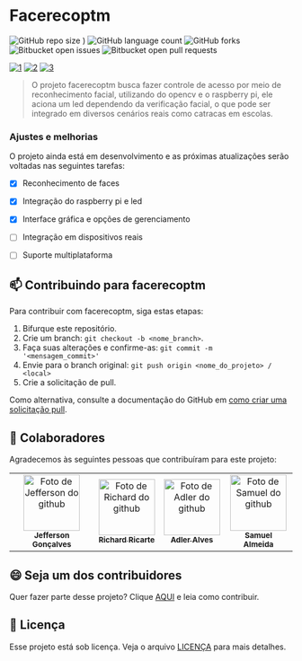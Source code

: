 # Facerecoptm

![GitHub repo size](https://img.shields.io/github/repo-size/iuricode/README-template?style=for-the-badge)
)
![GitHub language count](https://img.shields.io/github/languages/count/iuricode/README-template?style=for-the-badge)
![GitHub forks](https://img.shields.io/github/forks/iuricode/README-template?style=for-the-badge)
![Bitbucket open issues](https://img.shields.io/bitbucket/issues/iuricode/README-template?style=for-the-badge)
![Bitbucket open pull requests](https://img.shields.io/bitbucket/pr-raw/iuricode/README-template?style=for-the-badge)

<a href="https://ibb.co/cNd2T16"><img src="https://i.ibb.co/cNd2T16/1.png" alt="1" border="0"></a> <a href="https://ibb.co/Q9zHgXL"><img src="https://i.ibb.co/Q9zHgXL/2.png" alt="2" border="0"></a> <a href="https://ibb.co/dJRwDvS"><img src="https://i.ibb.co/dJRwDvS/3.png" alt="3" border="0"></a>

> O projeto facerecoptm busca fazer controle de acesso por meio de reconhecimento facial, utilizando do opencv e o raspberry pi, ele aciona um led dependendo da verificação facial, o que pode ser integrado em diversos cenários reais como catracas em escolas.
### Ajustes e melhorias

O projeto ainda está em desenvolvimento e as próximas atualizações serão voltadas nas seguintes tarefas:

- [x] Reconhecimento de faces
- [x] Integração do raspberry pi e led
- [x] Interface gráfica e opções de gerenciamento
- [ ] Integração em dispositivos reais
- [ ] Suporte multiplataforma



## 📫 Contribuindo para facerecoptm

Para contribuir com facerecoptm, siga estas etapas:

1. Bifurque este repositório.
2. Crie um branch: `git checkout -b <nome_branch>`.
3. Faça suas alterações e confirme-as: `git commit -m '<mensagem_commit>'`
4. Envie para o branch original: `git push origin <nome_do_projeto> / <local>`
5. Crie a solicitação de pull.

Como alternativa, consulte a documentação do GitHub em [como criar uma solicitação pull](https://help.github.com/en/github/collaborating-with-issues-and-pull-requests/creating-a-pull-request).

## 🤝 Colaboradores

Agradecemos às seguintes pessoas que contribuíram para este projeto:

<table>
  <tr>
    <td align="center">
      <a href="https://github.com/vonderheidon" title="Jefferson Gonçalves">
        <img src="https://avatars3.githubusercontent.com/u/116755050" width="100px;" alt="Foto de Jefferson do github"/><br>
        <sub>
          <b>Jefferson Gonçalves</b>
        </sub>
      </a>
    </td>
    <td align="center">
      <a href="https://github.com/richardsoapsoup" title="Richard Ricarte">
        <img src="https://avatars3.githubusercontent.com/u/133531075" width="100px;" alt="Foto de Richard do github"/><br>
        <sub>
          <b>Richard Ricarte</b>
        </sub>
      </a>
    </td>
    <td align="center">
      <a href="https://github.com/adlerk9" title="Adler Alves">
         <img src="https://avatars3.githubusercontent.com/u/129912900" width="100px;" alt="Foto de Adler do github"/><br>
        <sub>
          <b>Adler Alves</b>
        </sub>
      </a>
    </td>
    <td align="center">
      <a href="https://github.com/samuelftlz" title="Samuel almeida">
         <img src="https://avatars3.githubusercontent.com/u/134955854" width="100px;" alt="Foto de Samuel do github"/><br>
        <sub>
          <b>Samuel Almeida</b>
        </sub>
      </a>
    </td>
    
  </tr>
</table>

## 😄 Seja um dos contribuidores

Quer fazer parte desse projeto? Clique [AQUI](CONTRIBUTING.md) e leia como contribuir.

## 📝 Licença

Esse projeto está sob licença. Veja o arquivo [LICENÇA](LICENSE.md) para mais detalhes.

